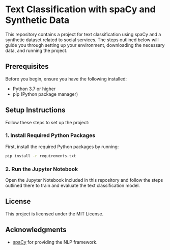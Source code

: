 # Text Classification with spaCy and Synthetic Data

This repository contains a project for text classification using spaCy and a synthetic dataset related to social services. The steps outlined below will guide you through setting up your environment, downloading the necessary data, and running the project.

## Prerequisites

Before you begin, ensure you have the following installed:

- Python 3.7 or higher
- pip (Python package manager)

## Setup Instructions

Follow these steps to set up the project:

### 1. Install Required Python Packages

First, install the required Python packages by running:

```bash
pip install -r requirements.txt
```

### 2. Run the Jupyter Notebook

Open the Jupyter Notebook included in this repository and follow the steps outlined there to train and evaluate the text classification model.

## License

This project is licensed under the MIT License.

## Acknowledgments

- [spaCy](https://spacy.io) for providing the NLP framework.
